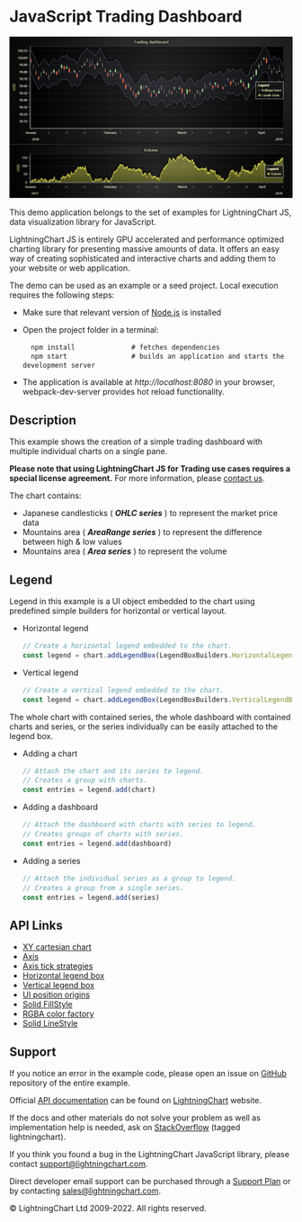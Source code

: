 # JavaScript Trading Dashboard

![JavaScript Trading Dashboard](dashboardTrading-darkGold.png)

This demo application belongs to the set of examples for LightningChart JS, data visualization library for JavaScript.

LightningChart JS is entirely GPU accelerated and performance optimized charting library for presenting massive amounts of data. It offers an easy way of creating sophisticated and interactive charts and adding them to your website or web application.

The demo can be used as an example or a seed project. Local execution requires the following steps:

-   Make sure that relevant version of [Node.js](https://nodejs.org/en/download/) is installed
-   Open the project folder in a terminal:

          npm install              # fetches dependencies
          npm start                # builds an application and starts the development server

-   The application is available at _http://localhost:8080_ in your browser, webpack-dev-server provides hot reload functionality.


## Description

This example shows the creation of a simple trading dashboard with multiple individual charts on a single pane.

**Please note that using LightningChart JS for Trading use cases requires a special license agreement.**
For more information, please [contact us](https://lightningchart.com/contact/).

The chart contains:

-   Japanese candlesticks ( **_OHLC series_** ) to represent the market price data
-   Mountains area ( **_AreaRange series_** ) to represent the difference between high & low values
-   Mountains area ( **_Area series_** ) to represent the volume

## Legend

Legend in this example is a UI object embedded to the chart using predefined simple builders for horizontal or vertical layout.

-   Horizontal legend

    ```javascript
    // Create a horizontal legend embedded to the chart.
    const legend = chart.addLegendBox(LegendBoxBuilders.HorizontalLegendBox)
    ```

-   Vertical legend

    ```javascript
    // Create a vertical legend embedded to the chart.
    const legend = chart.addLegendBox(LegendBoxBuilders.VerticalLegendBox)
    ```

The whole chart with contained series, the whole dashboard with contained charts and series, or the series individually can be easily attached to the legend box.

-   Adding a chart

    ```javascript
    // Attach the chart and its series to legend.
    // Creates a group with charts.
    const entries = legend.add(chart)
    ```

-   Adding a dashboard

    ```javascript
    // Attach the dashboard with charts with series to legend.
    // Creates groups of charts with series.
    const entries = legend.add(dashboard)
    ```

-   Adding a series

    ```javascript
    // Attach the individual series as a group to legend.
    // Creates a group from a single series.
    const entries = legend.add(series)
    ```


## API Links

* [XY cartesian chart]
* [Axis]
* [Axis tick strategies]
* [Horizontal legend box]
* [Vertical legend box]
* [UI position origins]
* [Solid FillStyle]
* [RGBA color factory]
* [Solid LineStyle]


## Support

If you notice an error in the example code, please open an issue on [GitHub][0] repository of the entire example.

Official [API documentation][1] can be found on [LightningChart][2] website.

If the docs and other materials do not solve your problem as well as implementation help is needed, ask on [StackOverflow][3] (tagged lightningchart).

If you think you found a bug in the LightningChart JavaScript library, please contact support@lightningchart.com.

Direct developer email support can be purchased through a [Support Plan][4] or by contacting sales@lightningchart.com.

[0]: https://github.com/Arction/
[1]: https://lightningchart.com/lightningchart-js-api-documentation/
[2]: https://lightningchart.com
[3]: https://stackoverflow.com/questions/tagged/lightningchart
[4]: https://lightningchart.com/support-services/

© LightningChart Ltd 2009-2022. All rights reserved.


[XY cartesian chart]: https://lightningchart.com/lightningchart-js-api-documentation/v4.1.0/classes/ChartXY.html
[Axis]: https://lightningchart.com/lightningchart-js-api-documentation/v4.1.0/classes/Axis.html
[Axis tick strategies]: https://lightningchart.com/lightningchart-js-api-documentation/v4.1.0/variables/AxisTickStrategies.html
[Horizontal legend box]: https://lightningchart.com/lightningchart-js-api-documentation/v4.1.0/variables/LegendBoxBuilders.html
[Vertical legend box]: https://lightningchart.com/lightningchart-js-api-documentation/v4.1.0/variables/LegendBoxBuilders.html
[UI position origins]: https://lightningchart.com/lightningchart-js-api-documentation/v4.1.0/variables/UIOrigins.html
[Solid FillStyle]: https://lightningchart.com/lightningchart-js-api-documentation/v4.1.0/classes/SolidFill.html
[RGBA color factory]: https://lightningchart.com/lightningchart-js-api-documentation/v4.1.0/functions/ColorRGBA.html
[Solid LineStyle]: https://lightningchart.com/lightningchart-js-api-documentation/v4.1.0/classes/SolidLine.html


